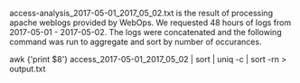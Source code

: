 access-analysis_2017-05-01_2017_05_02.txt is the result of processing apache weblogs 
provided by WebOps. We requested 48 hours of logs from 2017-05-01 - 2017-05-02. The logs
were concatenated and the following command was run to aggregate and sort by number of occurances.

awk {'print $8'} access_2017-05-01_2017_05_02 | sort | uniq -c | sort -rn > output.txt
